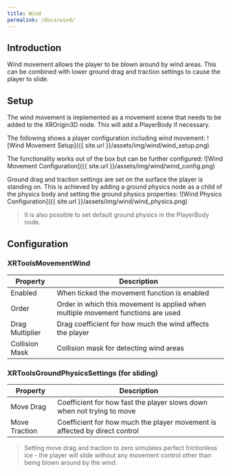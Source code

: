 ```yaml
---
title: Wind
permalink: /docs/wind/
---
```



## Introduction
Wind movement allows the player to be blown around by wind areas. This can be
combined with lower ground drag and traction settings to cause the player to
slide.

## Setup
The wind movement is implemented as a movement scene that needs to be added
to the XROrigin3D node. This will add a PlayerBody if necessary.

The following shows a player configuration including wind movement:
![Wind Movement Setup]({{ site.url }}/assets/img/wind/wind_setup.png)

The functionality works out of the box but can be further configured:
![Wind Movement Configuration]({{ site.url }}/assets/img/wind/wind_config.png)

Ground drag and traction settings are set on the surface the player is standing
on. This is achieved by adding a ground physics node as a child of the physics
body and setting the ground physics properties:
![Wind Physics Configuration]({{ site.url }}/assets/img/wind/wind_physics.png)

> It is also possible to set default ground physics in the PlayerBody node.

## Configuration

### XRToolsMovementWind

| Property | Description |
| ---- | ------------ |
| Enabled         | When ticked the movement function is enabled |
| Order           | Order in which this movement is applied when multiple movement functions are used |
| Drag Multiplier | Drag coefficient for how much the wind affects the player |
| Collision Mask  | Collision mask for detecting wind areas |

### XRToolsGroundPhysicsSettings (for sliding)

| Property | Description |
| ---- | ------------ |
| Move Drag      | Coefficient for how fast the player slows down when not trying to move |
| Move Traction  | Coefficient for how much the player movement is affected by direct control |

> Setting move drag and traction to zero simulates perfect frictionless ice - the 
player will slide without any movement control other than being blown around by
the wind.
